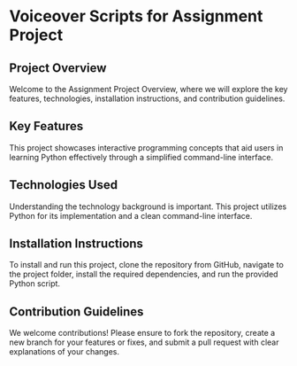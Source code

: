 # Voiceover Scripts for Assignment Project

## Project Overview
Welcome to the Assignment Project Overview, where we will explore the key features, technologies, installation instructions, and contribution guidelines.

## Key Features
This project showcases interactive programming concepts that aid users in learning Python effectively through a simplified command-line interface.

## Technologies Used
Understanding the technology background is important. This project utilizes Python for its implementation and a clean command-line interface.

## Installation Instructions
To install and run this project, clone the repository from GitHub, navigate to the project folder, install the required dependencies, and run the provided Python script.

## Contribution Guidelines
We welcome contributions! Please ensure to fork the repository, create a new branch for your features or fixes, and submit a pull request with clear explanations of your changes.